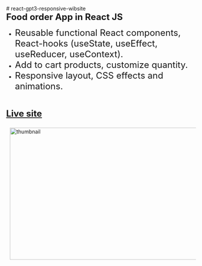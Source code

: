 <p># react-gpt3-responsive-wibsite<br>
	<span style="font-size:x-large"><b>Food order App&nbsp;in React JS</b></span></p>

<ul>
	<li><span style="font-size:x-large">Reusable functional React components, React-hooks (useState, useEffect, useReducer, useContext).</span></li>
	<li><span style="font-size:x-large">Add to cart products, customize quantity.</span></li>
	<li><span style="font-size:x-large">Responsive layout, CSS effects and animations.</span></li>
</ul>

<p>&nbsp;</p>

<p><span style="font-size:x-large"><a href="https://orlovskyden.github.io/react-food-order-app/" target="_blank"><b>Live site</b></a></span></p>

<p><a href="https://orlovskyden.github.io/react-food-order-app/" target="_blank"><img alt="thumbnail" src="https://web-lab.pp.ua/react-sushi-house-thumbnail.jpg" style="height:358px; margin:10px; width:700px"></a></p>

<p>&nbsp;</p>

